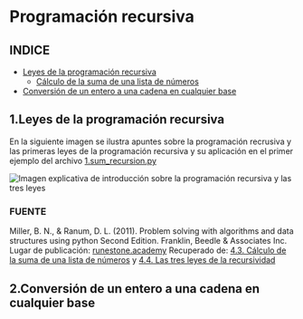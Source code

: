 # Programación recursiva

## INDICE
* [Leyes de la programación recursiva](#1.Leyes-de-la-programación-recursiva)
    - [Cálculo de la suma de una lista de números](https://github.com/gnvidal/Algorithms/blob/e19cce11517559e21fa8a74f094937aa1faf8abd/Recursion/1.sum_recursion.py)
* [Conversión de un entero a una cadena en cualquier base](#2.Conversión-de-un-entero-a-una-cadena-en-cualquier-base)

## 1.Leyes de la programación recursiva

En la siguiente imagen se ilustra apuntes sobre la programación recrusiva y las primeras leyes de la programación recursiva y su aplicación en el primer ejemplo del archivo [1.sum_recursion.py](https://github.com/gnvidal/Algorithms/blob/e19cce11517559e21fa8a74f094937aa1faf8abd/Recursion/1.sum_recursion.py)

![Imagen explicativa de introducción sobre la programación recursiva y las tres leyes](https://github.com/gnvidal/Algorithms/blob/efe6358539dc407b2b1a3536b7067c188228f798/Recursion/images/Recursividad.jpg)

### FUENTE 
Miller, B. N., & Ranum, D. L. (2011). Problem solving with algorithms and data structures using python Second Edition. Franklin, Beedle & Associates Inc. Lugar de publicación: [runestone.academy](https://runestone.academy/runestone/default/user/login) Recuperado de: [4.3. Cálculo de la suma de una lista de números](https://runestone.academy/ns/books/published/pythoned/Recursion/pythondsCalculoDeLaSumaDeUnaListaDeNumeros.html) y [4.4. Las tres leyes de la recursividad](https://runestone.academy/ns/books/published/pythoned/Recursion/LasTresLeyesDeLaRecursividad.html)

## 2.Conversión de un entero a una cadena en cualquier base

